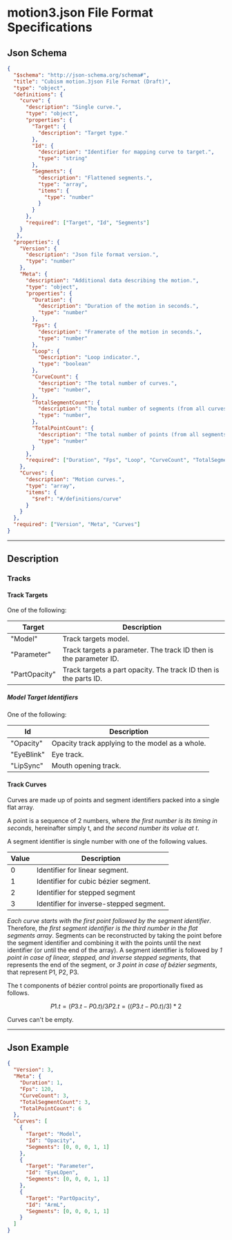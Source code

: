 # motion3.json File Format Specifications

## Json Schema

```json
{
  "$schema": "http://json-schema.org/schema#",
  "title": "Cubism motion.3json File Format (Draft)",
  "type": "object",
  "definitions": {
    "curve": {
      "description": "Single curve.",
      "type": "object",
      "properties": {
        "Target": {
          "description": "Target type."
        },
        "Id": {
          "description": "Identifier for mapping curve to target.",
          "type": "string"
        },
        "Segments": {
          "description": "Flattened segments.",
          "type": "array",
          "items": {
            "type": "number"
          }
        }
      },
      "required": ["Target", "Id", "Segments"]
    }
   },
  "properties": {
    "Version": {
      "description": "Json file format version.",
      "type": "number"
    },
    "Meta": {
      "description": "Additional data describing the motion.",
      "type": "object",
      "properties": {
        "Duration": {
          "description": "Duration of the motion in seconds.",
          "type": "number"
        },
        "Fps": {
          "description": "Framerate of the motion in seconds.",
          "type": "number"
        },
        "Loop": {
          "Description": "Loop indicator.",
          "type": "boolean"
        },
        "CurveCount": {
          "description": "The total number of curves.",
          "type": "number",
        },
        "TotalSegmentCount": {
          "description": "The total number of segments (from all curves).",
          "type": "number",
        },
        "TotalPointCount": {
          "description": "The total number of points (from all segments of all curves).",
          "type": "number"
        }
      },
      "required": ["Duration", "Fps", "Loop", "CurveCount", "TotalSegmentCount", "TotalPointCount"]
    },
    "Curves": {
      "description": "Motion curves.",
      "type": "array",
      "items": {
        "$ref": "#/definitions/curve"
      }
    }
  },
  "required": ["Version", "Meta", "Curves"]
}
```

---

## Description

### Tracks

#### Track Targets

One of the following:

| Target | Description |
| - | - |
| "Model" | Track targets model. |
| "Parameter" | Track targets a parameter. The track ID then is the parameter ID. |
| "PartOpacity" | Track targets a part opacity. The track ID then is the parts ID. |

##### Model Target Identifiers

One of the following:

| Id | Description |
| - | - |
| "Opacity" | Opacity track applying to the model as a whole. |
| "EyeBlink" | Eye track. |
| "LipSync" | Mouth opening track. |

#### Track Curves

Curves are made up of points and segment identifiers packed into a single flat array.

A point is a sequence of 2 numbers, where *the first number is its timing in seconds*,
hereinafter simply t, and *the second number its value at t*.

A segment identifier is single number with one of the following values.

| Value | Description |
| - | - |
| 0 | Identifier for linear segment. |
| 1 | Identifier for cubic bézier segment. |
| 2 | Identifier for stepped segment |
| 3 | Identifier for inverse-stepped segment. |

*Each curve starts with the first point followed by the segment identifier*.
Therefore, *the first segment identifier is the third number in the flat segments array*.
Segments can be reconstructed by taking the point before the segment identifier and
combining it with the points until the next identifier (or until the end of the array).
A segment identifier is followed by *1 point in case of linear, stepped, and inverse stepped segments*,
that represents the end of the segment, or *3 point in case of bézier segments*, that represent P1, P2, P3.

The t components of bézier control points are proportionally fixed as follows.

```math
P1.t = (P3.t - P0.t) / 3  
P2.t = ((P3.t - P0.t) / 3) * 2
```

Curves can't be empty.

---

## Json Example

```json
{
  "Version": 3,
  "Meta": {
    "Duration": 1,
    "Fps": 120,
    "CurveCount": 3,
    "TotalSegmentCount": 3,
    "TotalPointCount": 6
  },
  "Curves": [
    {
      "Target": "Model",
      "Id": "Opacity",
      "Segments": [0, 0, 0, 1, 1]
    },
    {
      "Target": "Parameter",
      "Id": "EyeLOpen",
      "Segments": [0, 0, 0, 1, 1]
    },
    {
      "Target": "PartOpacity",
      "Id": "ArmL",
      "Segments": [0, 0, 0, 1, 1]
    }
  ]
}
```
